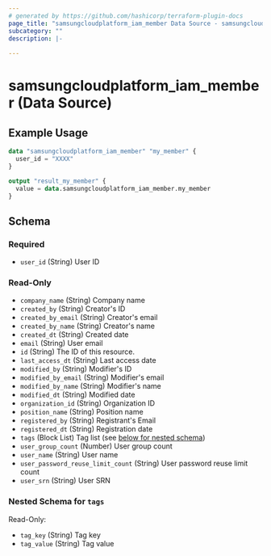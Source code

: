 ```yaml
---
# generated by https://github.com/hashicorp/terraform-plugin-docs
page_title: "samsungcloudplatform_iam_member Data Source - samsungcloudplatform"
subcategory: ""
description: |-
  
---
```


# samsungcloudplatform_iam_member (Data Source)



## Example Usage

```terraform
data "samsungcloudplatform_iam_member" "my_member" {
  user_id = "XXXX"
}

output "result_my_member" {
  value = data.samsungcloudplatform_iam_member.my_member
}
```

<!-- schema generated by tfplugindocs -->
## Schema

### Required

- `user_id` (String) User ID

### Read-Only

- `company_name` (String) Company name
- `created_by` (String) Creator's ID
- `created_by_email` (String) Creator's email
- `created_by_name` (String) Creator's name
- `created_dt` (String) Created date
- `email` (String) User email
- `id` (String) The ID of this resource.
- `last_access_dt` (String) Last access date
- `modified_by` (String) Modifier's ID
- `modified_by_email` (String) Modifier's email
- `modified_by_name` (String) Modifier's name
- `modified_dt` (String) Modified date
- `organization_id` (String) Organization ID
- `position_name` (String) Position name
- `registered_by` (String) Registrant's Email
- `registered_dt` (String) Registration date
- `tags` (Block List) Tag list (see [below for nested schema](#nestedblock--tags))
- `user_group_count` (Number) User group count
- `user_name` (String) User name
- `user_password_reuse_limit_count` (String) User password reuse limit count
- `user_srn` (String) User SRN

<a id="nestedblock--tags"></a>
### Nested Schema for `tags`

Read-Only:

- `tag_key` (String) Tag key
- `tag_value` (String) Tag value


